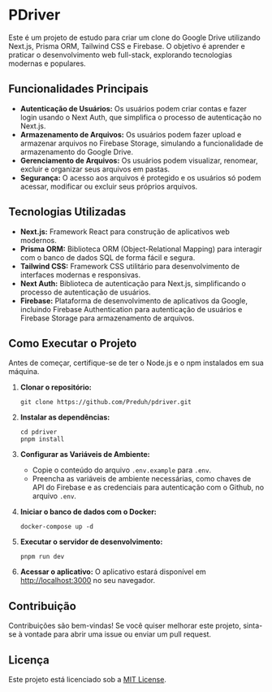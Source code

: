 # PDriver

Este é um projeto de estudo para criar um clone do Google Drive utilizando Next.js, Prisma ORM, Tailwind CSS e Firebase. O objetivo é aprender e praticar o desenvolvimento web full-stack, explorando tecnologias modernas e populares.

## Funcionalidades Principais

- **Autenticação de Usuários:** Os usuários podem criar contas e fazer login usando o Next Auth, que simplifica o processo de autenticação no Next.js.
- **Armazenamento de Arquivos:** Os usuários podem fazer upload e armazenar arquivos no Firebase Storage, simulando a funcionalidade de armazenamento do Google Drive.
- **Gerenciamento de Arquivos:** Os usuários podem visualizar, renomear, excluir e organizar seus arquivos em pastas.
- **Segurança:** O acesso aos arquivos é protegido e os usuários só podem acessar, modificar ou excluir seus próprios arquivos.

## Tecnologias Utilizadas

- **Next.js:** Framework React para construção de aplicativos web modernos.
- **Prisma ORM:** Biblioteca ORM (Object-Relational Mapping) para interagir com o banco de dados SQL de forma fácil e segura.
- **Tailwind CSS:** Framework CSS utilitário para desenvolvimento de interfaces modernas e responsivas.
- **Next Auth:** Biblioteca de autenticação para Next.js, simplificando o processo de autenticação de usuários.
- **Firebase:** Plataforma de desenvolvimento de aplicativos da Google, incluindo Firebase Authentication para autenticação de usuários e Firebase Storage para armazenamento de arquivos.

## Como Executar o Projeto

Antes de começar, certifique-se de ter o Node.js e o npm instalados em sua máquina.

1. **Clonar o repositório:**

   ```
   git clone https://github.com/Preduh/pdriver.git
   ```

2. **Instalar as dependências:**

   ```
   cd pdriver
   pnpm install
   ```

3. **Configurar as Variáveis de Ambiente:**

   - Copie o conteúdo do arquivo `.env.example` para `.env`.
   - Preencha as variáveis de ambiente necessárias, como chaves de API do Firebase e as credenciais para autenticação com o Github, no arquivo `.env`.

4. **Iniciar o banco de dados com o Docker:**

   ```
   docker-compose up -d
   ```

5. **Executar o servidor de desenvolvimento:**

   ```
   pnpm run dev
   ```

6. **Acessar o aplicativo:**
   O aplicativo estará disponível em [http://localhost:3000](http://localhost:3000) no seu navegador.

## Contribuição

Contribuições são bem-vindas! Se você quiser melhorar este projeto, sinta-se à vontade para abrir uma issue ou enviar um pull request.

## Licença

Este projeto está licenciado sob a [MIT License](LICENSE).
